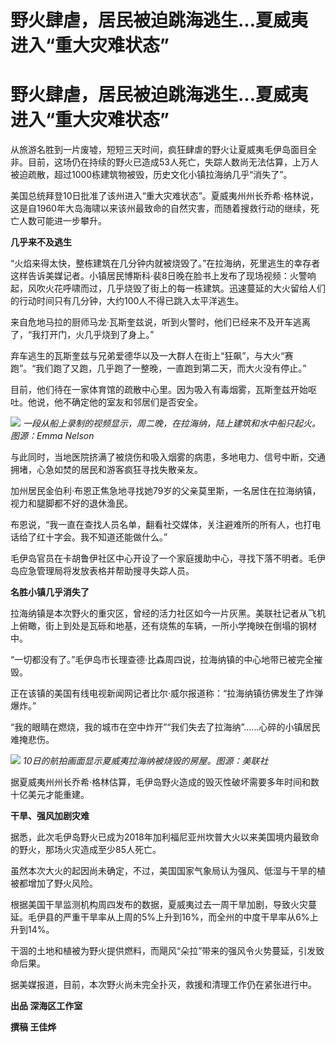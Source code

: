 # 野火肆虐，居民被迫跳海逃生...夏威夷进入“重大灾难状态”

# 野火肆虐，居民被迫跳海逃生...夏威夷进入“重大灾难状态”

从旅游名胜到一片废墟，短短三天时间，疯狂肆虐的野火让夏威夷毛伊岛面目全非。目前，这场仍在持续的野火已造成53人死亡，失踪人数尚无法估算，上万人被迫疏散，超过1000栋建筑物被毁，历史文化小镇拉海纳几乎“消失了”。

美国总统拜登10日批准了该州进入“重大灾难状态”。夏威夷州州长乔希·格林说，这是自1960年大岛海啸以来该州最致命的自然灾害，而随着搜救行动的继续，死亡人数可能进一步攀升。

**几乎来不及逃生**

“火焰来得太快，整栋建筑在几分钟内就被烧毁了。”在拉海纳，死里逃生的幸存者这样告诉美媒记者。小镇居民博斯科·裴8日晚在脸书上发布了现场视频：火警响起，风吹火花呼啸而过，几乎烧毁了街上的每一栋建筑。迅速蔓延的大火留给人们的行动时间只有几分钟，大约100人不得已跳入太平洋逃生。

来自危地马拉的厨师马龙·瓦斯奎兹说，听到火警时，他们已经来不及开车逃离了，“我打开门，火几乎烧到了身上。”

弃车逃生的瓦斯奎兹与兄弟爱德华以及一大群人在街上“狂飙”，与大火“赛跑”。“我们跑了又跑，几乎跑了一整晚，一直跑到第二天，而大火没有停止。”

目前，他们待在一家体育馆的疏散中心里。因为吸入有毒烟雾，瓦斯奎兹开始呕吐。他说，他不确定他的室友和邻居们是否安全。

![](https://inews.gtimg.com/om_bt/OT8Ry26XpgrvvftNCyDbOf4dXW8tqU9FHETipFpfGOkVkAA/1000)
_一段从船上录制的视频显示，周二晚，在拉海纳，陆上建筑和水中船只起火。图源：Emma Nelson_

与此同时，当地医院挤满了被烧伤和吸入烟雾的病患，多地电力、信号中断，交通拥堵，心急如焚的居民和游客疯狂寻找失散亲友。

加州居民金伯利·布恩正焦急地寻找她79岁的父亲莫里斯，一名居住在拉海纳镇，视力和腿脚都不好的退休渔民。

布恩说，“我一直在查找人员名单，翻看社交媒体，关注避难所的所有人，也打电话给了红十字会。我不知道还能做什么。”

毛伊岛官员在卡胡鲁伊社区中心开设了一个家庭援助中心，寻找下落不明者。毛伊岛应急管理局将发放表格并帮助搜寻失踪人员。

**名胜小镇几乎消失了**

拉海纳镇是本次野火的重灾区，曾经的活力社区如今一片灰黑。美联社记者从飞机上俯瞰，街上到处是瓦砾和地基，还有烧焦的车辆，一所小学掩映在倒塌的钢材中。

“一切都没有了。”毛伊岛市长理查德·比森周四说，拉海纳镇的中心地带已被完全摧毁。

正在该镇的美国有线电视新闻网记者比尔·威尔报道称：“拉海纳镇彷佛发生了炸弹爆炸。”

“我的眼睛在燃烧，我的城市在空中炸开”“我们失去了拉海纳”……心碎的小镇居民难掩悲伤。

![](https://inews.gtimg.com/om_bt/OwX1h0gpFvsf3KAF9xbh_w7UkYvC2v2kbHVSyG8lRlbLwAA/1000)
_10日的航拍画面显示夏威夷拉海纳被烧毁的房屋。图源：美联社_

据夏威夷州州长乔希·格林估算，毛伊岛野火造成的毁灭性破坏需要多年时间和数十亿美元才能重建。

**干旱、强风加剧灾难**

据悉，此次毛伊岛野火已成为2018年加利福尼亚州坎普大火以来美国境内最致命的野火，那场火灾造成至少85人死亡。

虽然本次大火的起因尚未确定，不过，美国国家气象局认为强风、低湿与干旱的植被都增加了野火风险。

根据美国干旱监测机构周四发布的数据，夏威夷过去一周干旱加剧，导致火灾蔓延。毛伊县的严重干旱率从上周的5%上升到16%，而全州的中度干旱率从6%上升到14%。

干涸的土地和植被为野火提供燃料，而飓风“朵拉”带来的强风令火势蔓延，引发致命后果。

据美媒报道，目前，本次野火尚未完全扑灭，救援和清理工作仍在紧张进行中。

**出品 深海区工作室**

**撰稿 王佳烨**


